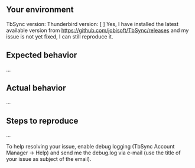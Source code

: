 ## Your environment

TbSync version:
Thunderbird version:
[ ] Yes, I have installed the latest available version from https://github.com/jobisoft/TbSync/releases and my issue is not yet fixed, I can still reproduce it.


## Expected behavior
...

## Actual behavior
...

## Steps to reproduce
...

To help resolving your issue, enable debug logging (TbSync Account Manager -> Help) and send me the debug.log via e-mail (use the title of your issue as subject of the email).
